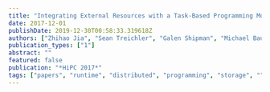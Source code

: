 ```yaml
---
title: "Integrating External Resources with a Task-Based Programming Model"
date: 2017-12-01
publishDate: 2019-12-30T00:58:33.319618Z
authors: ["Zhihao Jia", "Sean Treichler", "Galen Shipman", "Michael Bauer", "Noah Watkins", "Carlos Maltzahn", "Pat McCormick", "Alex Aiken"]
publication_types: ["1"]
abstract: ""
featured: false
publication: "*HiPC 2017*"
tags: ["papers", "runtime", "distributed", "programming", "storage", ""]
---
```


